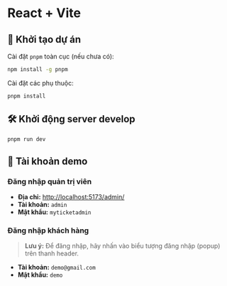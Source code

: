 # React + Vite

## 🚀 Khởi tạo dự án

Cài đặt `pnpm` toàn cục (nếu chưa có):

```bash
npm install -g pnpm
```

Cài đặt các phụ thuộc:

```bash
pnpm install
```

## 🛠️ Khởi động server develop

```bash
pnpm run dev
```

## 🎫 Tài khoản demo

### Đăng nhập quản trị viên
- **Địa chỉ:** [http://localhost:5173/admin/](http://localhost:5173/admin/)
- **Tài khoản:** `admin`
- **Mật khẩu:** `myticketadmin`

### Đăng nhập khách hàng

> **Lưu ý:** Để đăng nhập, hãy nhấn vào biểu tượng đăng nhập (popup) trên thanh header.

- **Tài khoản:** `demo@gmail.com`
- **Mật khẩu:** `demo`
